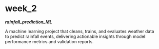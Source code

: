 # week_2
***rainfall_prediction_ML***

A machine learning project that cleans, trains, and evaluates weather data to predict rainfall events, delivering actionable insights through model performance metrics and validation reports.
